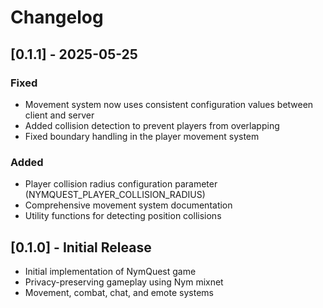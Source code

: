 # Changelog

## [0.1.1] - 2025-05-25

### Fixed
- Movement system now uses consistent configuration values between client and server
- Added collision detection to prevent players from overlapping
- Fixed boundary handling in the player movement system

### Added
- Player collision radius configuration parameter (NYMQUEST_PLAYER_COLLISION_RADIUS)
- Comprehensive movement system documentation
- Utility functions for detecting position collisions

## [0.1.0] - Initial Release

- Initial implementation of NymQuest game
- Privacy-preserving gameplay using Nym mixnet
- Movement, combat, chat, and emote systems